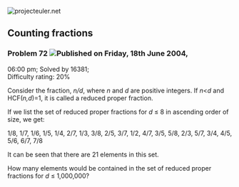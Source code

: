 ![projecteuler.net](images/print_page_logo.png)

## Counting fractions

### Problem 72 ![](images/icon_info.png)Published on Friday, 18th June 2004,
06:00 pm; Solved by 16381;  
Difficulty rating: 20%

Consider the fraction, _n/d_, where _n_ and _d_ are positive integers. If
_n_&lt;_d_ and HCF(_n,d_)=1, it is called a reduced proper fraction.

If we list the set of reduced proper fractions for _d_ ≤ 8 in ascending order
of size, we get:

1/8, 1/7, 1/6, 1/5, 1/4, 2/7, 1/3, 3/8, 2/5, 3/7, 1/2, 4/7, 3/5, 5/8, 2/3,
5/7, 3/4, 4/5, 5/6, 6/7, 7/8

It can be seen that there are 21 elements in this set.

How many elements would be contained in the set of reduced proper fractions
for _d_ ≤ 1,000,000?

  
  

